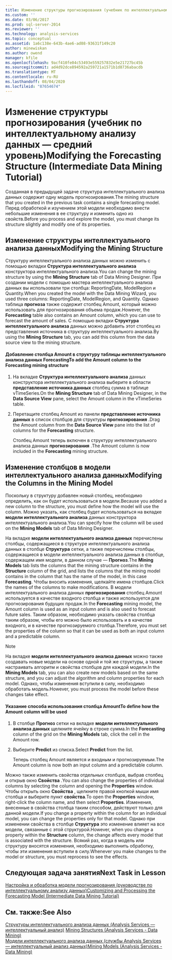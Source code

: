 ```yaml
---
title: Изменение структуры прогнозирования (учебник по интеллектуальному анализу данных — средний уровень) | Документация Майкрософт
ms.custom: ''
ms.date: 03/06/2017
ms.prod: sql-server-2014
ms.reviewer: ''
ms.technology: analysis-services
ms.topic: conceptual
ms.assetid: 1a6c138e-643b-4ae6-ad08-93631f149c20
author: minewiskan
ms.author: owend
manager: kfile
ms.openlocfilehash: 9acf410fe04c53493e559257832e5e21727bc45b
ms.sourcegitcommit: ad4d92dce894592a259721a1571b1d8736abacdb
ms.translationtype: MT
ms.contentlocale: ru-RU
ms.lasthandoff: 08/04/2020
ms.locfileid: "87654674"
---
```

# <a name="modifying-the-forecasting-structure-intermediate-data-mining-tutorial"></a><span data-ttu-id="52700-102">Изменение структуры прогнозирования (учебник по интеллектуальному анализу данных — средний уровень)</span><span class="sxs-lookup"><span data-stu-id="52700-102">Modifying the Forecasting Structure (Intermediate Data Mining Tutorial)</span></span>
  <span data-ttu-id="52700-103">Созданная в предыдущей задаче структура интеллектуального анализа данных содержит одну модель прогнозирования.</span><span class="sxs-lookup"><span data-stu-id="52700-103">The mining structure that you created in the previous task contains a single forecasting model.</span></span> <span data-ttu-id="52700-104">Перед обработкой и изучением этой модели необходимо внести небольшие изменения в ее структуру и изменить одно из свойств.</span><span class="sxs-lookup"><span data-stu-id="52700-104">Before you process and explore the model, you must change its structure slightly and modify one of its properties.</span></span>  
  
## <a name="modifying-the-mining-structure"></a><span data-ttu-id="52700-105">Изменение структуры интеллектуального анализа данных</span><span class="sxs-lookup"><span data-stu-id="52700-105">Modifying the Mining Structure</span></span>  
 <span data-ttu-id="52700-106">Структуру интеллектуального анализа данных можно изменить с помощью вкладки **Структура интеллектуального анализа** конструктора интеллектуального анализа.</span><span class="sxs-lookup"><span data-stu-id="52700-106">You can change the mining structure by using the **Mining Structure** tab of Data Mining Designer.</span></span> <span data-ttu-id="52700-107">При создании модели с помощью мастера интеллектуального анализа данных вы использовали три столбца: ReportingDate, ModelRegion и Quantity.</span><span class="sxs-lookup"><span data-stu-id="52700-107">When you created the model with the Data Mining Wizard, you used three columns: ReportingDate, ModelRegion, and Quantity.</span></span> <span data-ttu-id="52700-108">Однако таблица **прогноза** также содержит столбец Amount, который можно использовать для прогнозирования объема продаж.</span><span class="sxs-lookup"><span data-stu-id="52700-108">However, the **Forecasting** table also contains an Amount column, which you can use to forecast the amount of sales.</span></span> <span data-ttu-id="52700-109">С помощью вкладки **Структура интеллектуального анализа** данных можно добавить этот столбец из представления источника в структуру интеллектуального анализа.</span><span class="sxs-lookup"><span data-stu-id="52700-109">By using the **Mining Structure** tab, you can add this column from the data source view to the mining structure.</span></span>  
  
#### <a name="to-add-the-amount-column-to-the-forecasting-mining-structure"></a><span data-ttu-id="52700-110">Добавление столбца Amount в структуру таблицы интеллектуального анализа данных Forecasting</span><span class="sxs-lookup"><span data-stu-id="52700-110">To add the Amount column to the Forecasting mining structure</span></span>  
  
1.  <span data-ttu-id="52700-111">На вкладке **Структура интеллектуального анализа** данных конструктора интеллектуального анализа выберите в области **представление источника данных** столбец сумма в таблице vTimeSeries.</span><span class="sxs-lookup"><span data-stu-id="52700-111">On the **Mining Structure** tab of Data Mining Designer, in the **Data Source View** pane, select the Amount column in the vTimeSeries table.</span></span>  
  
2.  <span data-ttu-id="52700-112">Перетащите столбец Amount из панели **представление источника данных** в список столбцов для структуры **прогнозирования** .</span><span class="sxs-lookup"><span data-stu-id="52700-112">Drag the Amount column from the **Data Source View** pane into the list of columns for the **Forecasting** structure.</span></span>  
  
     <span data-ttu-id="52700-113">Столбец Amount теперь включен в структуру интеллектуального анализа данных **прогнозирования** .</span><span class="sxs-lookup"><span data-stu-id="52700-113">The Amount column is now included in the **Forecasting** mining structure.</span></span>  
  
## <a name="modifying-the-columns-in-the-mining-model"></a><span data-ttu-id="52700-114">Изменение столбцов в модели интеллектуального анализа данных</span><span class="sxs-lookup"><span data-stu-id="52700-114">Modifying the Columns in the Mining Model</span></span>  
 <span data-ttu-id="52700-115">Поскольку в структуру добавлен новый столбец, необходимо определить, как он будет использоваться в модели.</span><span class="sxs-lookup"><span data-stu-id="52700-115">Because you added a new column to the structure, you must define how the model will use the column.</span></span> <span data-ttu-id="52700-116">Можно указать, как столбец будет использоваться на вкладке **модели интеллектуального анализа** данных конструктора интеллектуального анализа.</span><span class="sxs-lookup"><span data-stu-id="52700-116">You can specify how the column will be used on the **Mining Models** tab of Data Mining Designer.</span></span>  
  
 <span data-ttu-id="52700-117">На вкладке **модели интеллектуального анализа данных** перечислены столбцы, содержащиеся в структуре интеллектуального анализа данных в столбце **Структура** сетки, а также перечислены столбцы, содержащиеся в модели интеллектуального анализа данных в столбце, содержащем имя модели, в данном случае — **Прогноз**.</span><span class="sxs-lookup"><span data-stu-id="52700-117">The **Mining Models** tab lists the columns that the mining structure contains in the **Structure** column of the grid, and lists the columns that the mining model contains in the column that has the name of the model, in this case **Forecasting**.</span></span> <span data-ttu-id="52700-118">Чтобы вносить изменения, щелкайте имена столбцов.</span><span class="sxs-lookup"><span data-stu-id="52700-118">Click the names of the columns to make modifications.</span></span> <span data-ttu-id="52700-119">В модели интеллектуального анализа данных **прогнозирования** столбец Amount используется в качестве входного столбца и также используется для прогнозирования будущих продаж.</span><span class="sxs-lookup"><span data-stu-id="52700-119">In the **Forecasting** mining model, the Amount column is used as an input column and is also used to forecast future sales.</span></span> <span data-ttu-id="52700-120">Таким образом, необходимо указать свойства столбца таким образом, чтобы его можно было использовать и в качестве входного, и в качестве прогнозируемого столбца.</span><span class="sxs-lookup"><span data-stu-id="52700-120">Therefore, you must set the properties of the column so that it can be used as both an input column and a predictable column.</span></span>  
  
> [!NOTE]  
>  <span data-ttu-id="52700-121">На вкладке **модели интеллектуального анализа данных** можно также создавать новые модели на основе одной и той же структуры, а также настраивать алгоритм и свойства столбцов для каждой модели.</span><span class="sxs-lookup"><span data-stu-id="52700-121">In the **Mining Models** tab, you can also create new models based on the same structure, and you can adjust the algorithm and column properties for each model.</span></span> <span data-ttu-id="52700-122">Однако, чтобы изменения вступили в силу, необходимо обработать модель.</span><span class="sxs-lookup"><span data-stu-id="52700-122">However, you must process the model before these changes take effect.</span></span>  
  
#### <a name="to-define-how-the-amount-column-will-be-used"></a><span data-ttu-id="52700-123">Указание способа использования столбца Amount</span><span class="sxs-lookup"><span data-stu-id="52700-123">To define how the Amount column will be used</span></span>  
  
1.  <span data-ttu-id="52700-124">В столбце **Прогноз** сетки на вкладке **модели интеллектуального анализа данных** щелкните ячейку в строке сумма.</span><span class="sxs-lookup"><span data-stu-id="52700-124">In the **Forecasting** column of the grid on the **Mining Models** tab, click the cell in the Amount row.</span></span>  
  
2.  <span data-ttu-id="52700-125">Выберите **Predict** из списка.</span><span class="sxs-lookup"><span data-stu-id="52700-125">Select **Predict** from the list.</span></span>  
  
     <span data-ttu-id="52700-126">Теперь столбец Amount является и входным и прогнозируемым.</span><span class="sxs-lookup"><span data-stu-id="52700-126">The Amount column is now both an input column and a predictable column.</span></span>  
  
 <span data-ttu-id="52700-127">Можно также изменить свойства отдельных столбцов, выбрав столбец и открыв окно **Свойства** .</span><span class="sxs-lookup"><span data-stu-id="52700-127">You can also change the properties of individual columns by selecting the column and opening the **Properties** window.</span></span> <span data-ttu-id="52700-128">Чтобы открыть окно **Свойства** , щелкните правой кнопкой мыши имя столбца и выберите пункт **свойства**.</span><span class="sxs-lookup"><span data-stu-id="52700-128">To open the **Properties** window, right-click the column name, and then select **Properties**.</span></span> <span data-ttu-id="52700-129">Изменения, внесенные в свойства столбца таким способом, действуют только для данной модели.</span><span class="sxs-lookup"><span data-stu-id="52700-129">If you change a property within the column for an individual model, you can change the properties only for that model.</span></span> <span data-ttu-id="52700-130">Однако при изменении свойства в столбце **Структура** это изменение влияет на все модели, связанные с этой структурой.</span><span class="sxs-lookup"><span data-stu-id="52700-130">However, when you change a property within the **Structure** column, the change affects every model that is associated with the structure.</span></span> <span data-ttu-id="52700-131">Всякий раз, когда в модель или структуру вносятся изменения, необходимо выполнить обработку, чтобы эти изменения вступили в силу.</span><span class="sxs-lookup"><span data-stu-id="52700-131">Whenever you make changes to the model or structure, you must reprocess to see the effects.</span></span>  
  
## <a name="next-task-in-lesson"></a><span data-ttu-id="52700-132">Следующая задача занятия</span><span class="sxs-lookup"><span data-stu-id="52700-132">Next Task in Lesson</span></span>  
 [<span data-ttu-id="52700-133">Настройка и обработка модели прогнозирования &#40;руководстве по интеллектуальному анализу данных&#41;</span><span class="sxs-lookup"><span data-stu-id="52700-133">Customizing and Processing the Forecasting Model &#40;Intermediate Data Mining Tutorial&#41;</span></span>](../../2014/tutorials/customize-process-forecasting-model-intermediate-data-mining-tutorial.md)  
  
## <a name="see-also"></a><span data-ttu-id="52700-134">См. также:</span><span class="sxs-lookup"><span data-stu-id="52700-134">See Also</span></span>  
 <span data-ttu-id="52700-135">[Структуры интеллектуального анализа данных &#40;Analysis Services — интеллектуальный анализ&#41;](../../2014/analysis-services/data-mining/mining-structures-analysis-services-data-mining.md) </span><span class="sxs-lookup"><span data-stu-id="52700-135">[Mining Structures &#40;Analysis Services - Data Mining&#41;](../../2014/analysis-services/data-mining/mining-structures-analysis-services-data-mining.md) </span></span>  
 [<span data-ttu-id="52700-136">Модели интеллектуального анализа данных (службы Analysis Services — интеллектуальный анализ данных)</span><span class="sxs-lookup"><span data-stu-id="52700-136">Mining Models &#40;Analysis Services - Data Mining&#41;</span></span>](../../2014/analysis-services/data-mining/mining-models-analysis-services-data-mining.md)  
  
  
